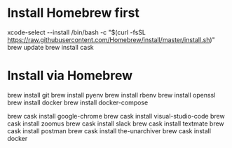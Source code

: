 # Install Homebrew first
xcode-select --install
/bin/bash -c "$(curl -fsSL https://raw.githubusercontent.com/Homebrew/install/master/install.sh)"
brew update
brew install cask

# Install via Homebrew
brew install git
brew install pyenv
brew install rbenv
brew install openssl
brew install docker
brew install docker-compose

brew cask install google-chrome
brew cask install visual-studio-code
brew cask install zoomus
brew cask install slack
brew cask install textmate
brew cask install postman
brew cask install the-unarchiver
brew cask install docker
